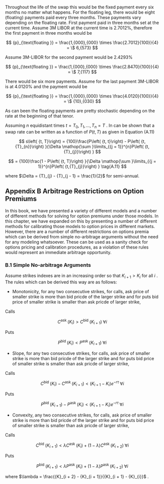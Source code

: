 Throughout the life of the swap this would be the fixed payment every six months no matter what happens. For the floating leg, there would be eight (floating) payments paid every three months. These payments vary depending on the floating rate. First payment paid in three months set at the current time. Assume 3M LIBOR at the current time is 2.7012%, therefore the first payment in three months would be

$$
{p}_{\text{floating }} = \frac{1,{000},{000} \times  \frac{2.7012}{100}}{4} = \$ 6,{573}
$$

Assume 3M-LIBOR for the second payment would be 2.4293%

$$
{p}_{\text{floating }} = \frac{1,{000},{000} \times  \frac{2.8470}{100}}{4} = \$ 7,{117}
$$

There would be six more payments. Assume for the last payment 3M-LIBOR is at 4.0120% and the payment would be

$$
{p}_{\text{floating }} = \frac{1,{000},{000} \times  \frac{4.0120}{100}}{4} = \$ {10},{030}
$$

As can been the floating payments are pretty stochastic depending on the rate at the beginning of that tenor.

Assuming $n$ equidistant times $t = {T}_{0},{T}_{1},\ldots ,{T}_{n} = T$ . In can be shown that a swap rate can be written as a function of $P\left( {t, T}\right)$ as given in Equation (A.11)

$$
s\left( {t, T}\right)  = {100}\frac{P\left( {t, t}\right)  - P\left( {t,{T}_{n}}\right) }{\Delta \mathop{\sum }\limits_{{j = 1}}^{n}P\left( {t,{T}_{j}}\right) }
$$

$$
= {100}\frac{1 - P\left( {t, T}\right) }{\Delta \mathop{\sum }\limits_{{j = 1}}^{n}P\left( {t,{T}_{j}}\right) } \tag{A.11}
$$

where $\Delta  = {T}_{j} - {T}_{j - 1} = \frac{1}{2}$ for semi-annual.

## Appendix B Arbitrage Restrictions on Option Premiums

In this book, we have presented a variety of different models and a number of different methods for solving for option premiums under those models. In this chapter, we have expanded on this by presenting a number of different methods for calibrating those models to option prices in different markets. However, there are a number of different restrictions on options premia which can be derived from simple no-arbitrage arguments without the need for any modeling whatsoever. These can be used as a sanity check for options pricing and calibration procedures, as a violation of these rules would represent an immediate arbitrage opportunity.

### B.1 Simple No-arbitrage Arguments

Assume strikes indexes are in an increasing order so that ${K}_{i + 1} > {K}_{i}$ for all $i$ . The rules which can be derived this way are as follows:

- Monotonicity, for any two consecutive strikes, for calls, ask price of smaller strike is more than bid pricde of the larger strike and for puts bid price of smaller strike is smaller than ask pricde of larger strike,

Calls

$$
{C}^{\text{ask }}\left( {K}_{i}\right)  > {C}^{\text{bid }}\left( {K}_{i + 1}\right) \;\forall i
$$

Puts

$$
{P}^{\text{bid }}\left( {K}_{i}\right)  < {P}^{\text{ask }}\left( {K}_{i + 1}\right) \;\forall i
$$

- Slope, for any two consecutive strikes, for calls, ask price of smaller strike is more than bid pricde of the larger strike and for puts bid price of smaller strike is smaller than ask pricde of larger strike,

Calls

$$
{C}^{\text{bid }}\left( {K}_{i}\right)  - {C}^{\text{ask }}\left( {K}_{i + 1}\right)  < \left( {{K}_{i + 1} - {K}_{i}}\right) {e}^{-{r\tau }}\;\forall i
$$

Puts

$$
{P}^{\text{bid }}\left( {K}_{i + 1}\right)  - {P}^{\text{ask }}\left( {K}_{i}\right)  < \left( {{K}_{i + 1} - {K}_{i}}\right) {e}^{-{r\tau }}\;\forall i
$$

- Convexity, any two consecutive strikes, for calls, ask price of smaller strike is more than bid pricde of the larger strike and for puts bid price of smaller strike is smaller than ask pricde of larger strike,

Calls

$$
{C}^{\text{bid }}\left( {K}_{i + 1}\right)  < \lambda {C}^{\text{ask }}\left( {K}_{i}\right)  + \left( {1 - \lambda }\right) {C}^{\text{ask }}\left( {K}_{i + 2}\right) \;\forall i
$$

Puts

$$
{P}^{\text{bid }}\left( {K}_{i + 1}\right)  < \lambda {P}^{\text{ask }}\left( {K}_{i}\right)  + \left( {1 - \lambda }\right) {P}^{\text{ask }}\left( {K}_{i + 2}\right) \;\forall i
$$

where $\lambda  = \frac{{K}_{i + 2} - {K}_{i + 1}}{{K}_{i + 1} - {K}_{i}}$ .
